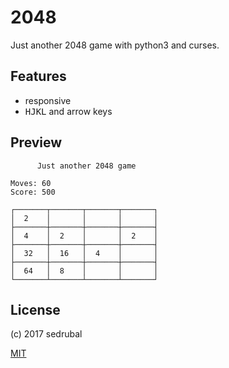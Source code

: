 # 2048

Just another 2048 game with python3 and curses.

## Features

- responsive
- <kbd>H</kbd><kbd>J</kbd><kbd>K</kbd><kbd>L</kbd> and arrow keys

## Preview

```
      Just another 2048 game

Moves: 60
Score: 500

┌───────┬───────┬───────┬───────┐
│  2    │       │       │       │
├───────┼───────┼───────┼───────┤
│  4    │  2    │       │  2    │
├───────┼───────┼───────┼───────┤
│  32   │  16   │  4    │       │
├───────┼───────┼───────┼───────┤
│  64   │  8    │       │       │
└───────┴───────┴───────┴───────┘
```

## License

(c) 2017 sedrubal

[MIT](https://opensource.org/licenses/MIT)
